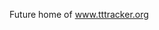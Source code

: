 <!-- TITLE: TT Tracker Home -->
<!-- SUBTITLE: Home page for TT Tracker Documentation -->

Future home of www.tttracker.org
